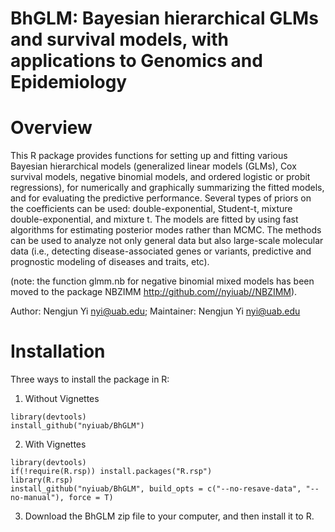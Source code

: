 # BhGLM: Bayesian hierarchical GLMs and survival models, with applications to Genomics and Epidemiology 

# Overview

This R package provides functions for setting up and fitting various Bayesian hierarchical models (generalized linear models (GLMs), Cox survival models, negative binomial models, and ordered logistic or probit regressions), for numerically and graphically summarizing the fitted models, and for evaluating the predictive performance. Several types of priors on the coefficients can be used: double-exponential, Student-t, mixture double-exponential, and mixture t. The models are fitted by using fast algorithms for estimating posterior modes rather than MCMC. The methods can be used to analyze not only general data but also large-scale molecular data (i.e., detecting disease-associated genes or variants, predictive and prognostic modeling of diseases and traits, etc).

(note: the function glmm.nb for negative binomial mixed models has been moved to the package NBZIMM http://github.com//nyiuab//NBZIMM). 

Author: Nengjun Yi <nyi@uab.edu>;  Maintainer: Nengjun Yi <nyi@uab.edu>

# Installation

Three ways to install the package in R:

1. Without Vignettes
```{r}
library(devtools)
install_github("nyiuab/BhGLM")
```
2. With Vignettes
```{r}
library(devtools)
if(!require(R.rsp)) install.packages("R.rsp")
library(R.rsp)
install_github("nyiuab/BhGLM", build_opts = c("--no-resave-data", "--no-manual"), force = T)
```
3. Download the BhGLM zip file to your computer, and then install it to R.
